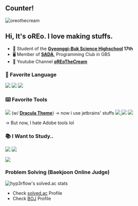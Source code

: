## Counter!
![oreothecream](http://counter.seku.su/cmoe?name=oreothecream)


## Hi, It's oREo. I love making stuffs.

- 🏫 Student of the **[Gyeonggi-Buk Science Highschool](https://gbs.hs.kr/) 17th**
- 🖥 Member of **[SADA](https://sada.gbshs.kr)**, Programming Club in GBS
- 🎥 Youtube Channel **[oREoTheCream](https://youtube.com/c/oREoTheCream)**


### 💬 Faverite Language
<a href="https://python.org"><img src="https://img.shields.io/badge/-Python-4dabf7?style=for-the-badge&logo=Python&logoColor=white"/></a> <a href="https://www.google.com/search?q=HTML5"><img src="https://img.shields.io/badge/-HTML5-E34F26?style=for-the-badge&logo=Html5&logoColor=white"/></a> <a href="https://www.google.com/search?q=css3"><img src="https://img.shields.io/badge/-css3-1572B6?style=for-the-badge&logo=css3&logoColor=white"/></a>
 
### ⌨️ Favorite Tools
<a href="https://code.visualstudio.com/"><img src="https://img.shields.io/badge/-visual%20Studio%20Code-0078d7?style=for-the-badge&logo=visual-studio-code&logoColor=white"/></a> (w/ **[Dracula Theme](https://github.com/dracula/dracula-theme)**)
-> now i use jetbrains' stuffs
<a href="https://www.adobe.com/products/aftereffects.html"><img src="https://img.shields.io/badge/-adobe%20after%20effects-7048e8?style=for-the-badge&logo=Adobe%20After%20Effects&logoColor=white"/> <a href="https://www.adobe.com/products/premiere.html"><img src="https://img.shields.io/badge/-adobe%20premiere%20pro-9775fa?style=for-the-badge&logo=Adobe%20premiere%20pro&logoColor=white"/></a> <a href="https://www.adobe.com/products/photoshop.html"><img src="https://img.shields.io/badge/-adobe%20photoshop-31A8FF?style=for-the-badge&logo=Adobe%20photoshop&logoColor=white"/></a>
 
-> But now, I hate Adobe tools lol


### 📚 I Want to Study..
<a href="https://pytorch.org/"><img src="https://img.shields.io/badge/-pytorch-EE4C2C?style=for-the-badge&logo=pytorch&logoColor=white"/></a>
<a href="https://www.tensorflow.org/?hl=ko"><img src="https://img.shields.io/badge/-TensorFlow-FF6F00?style=for-the-badge&logo=tensorflow&logoColor=white"/></a>

<a href="https://www.typescriptlang.org/"><img src="https://img.shields.io/badge/-Typescript-3178C6?style=for-the-badge&logo=typescript&logoColor=white"/></a>
### Problem Solving (Baekjoon Online Judge)
![hyp3rflow's solved.ac stats](https://github-readme-solvedac.hyp3rflow.vercel.app/api/?handle=cyhs9120)
 - Check [solved.ac](https://solved.ac/profile/cyhs9120) Profile
 - Check [BOJ](https://www.acmicpc.net/user/cyhs9120) Profile
